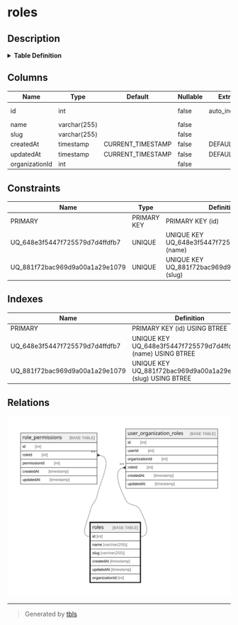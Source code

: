 # roles

## Description

<details>
<summary><strong>Table Definition</strong></summary>

```sql
CREATE TABLE `roles` (
  `id` int NOT NULL AUTO_INCREMENT,
  `name` varchar(255) NOT NULL,
  `slug` varchar(255) NOT NULL,
  `createdAt` timestamp NOT NULL DEFAULT CURRENT_TIMESTAMP,
  `updatedAt` timestamp NOT NULL DEFAULT CURRENT_TIMESTAMP,
  `organizationId` int NOT NULL,
  PRIMARY KEY (`id`),
  UNIQUE KEY `UQ_648e3f5447f725579d7d4ffdfb7` (`name`),
  UNIQUE KEY `UQ_881f72bac969d9a00a1a29e1079` (`slug`)
) ENGINE=InnoDB AUTO_INCREMENT=[Redacted by tbls] DEFAULT CHARSET=utf8mb3
```

</details>

## Columns

| Name | Type | Default | Nullable | Extra Definition | Children | Parents | Comment |
| ---- | ---- | ------- | -------- | ---------------- | -------- | ------- | ------- |
| id | int |  | false | auto_increment | [role_permissions](role_permissions.md) [user_organization_roles](user_organization_roles.md) |  |  |
| name | varchar(255) |  | false |  |  |  |  |
| slug | varchar(255) |  | false |  |  |  |  |
| createdAt | timestamp | CURRENT_TIMESTAMP | false | DEFAULT_GENERATED |  |  |  |
| updatedAt | timestamp | CURRENT_TIMESTAMP | false | DEFAULT_GENERATED |  |  |  |
| organizationId | int |  | false |  |  |  |  |

## Constraints

| Name | Type | Definition |
| ---- | ---- | ---------- |
| PRIMARY | PRIMARY KEY | PRIMARY KEY (id) |
| UQ_648e3f5447f725579d7d4ffdfb7 | UNIQUE | UNIQUE KEY UQ_648e3f5447f725579d7d4ffdfb7 (name) |
| UQ_881f72bac969d9a00a1a29e1079 | UNIQUE | UNIQUE KEY UQ_881f72bac969d9a00a1a29e1079 (slug) |

## Indexes

| Name | Definition |
| ---- | ---------- |
| PRIMARY | PRIMARY KEY (id) USING BTREE |
| UQ_648e3f5447f725579d7d4ffdfb7 | UNIQUE KEY UQ_648e3f5447f725579d7d4ffdfb7 (name) USING BTREE |
| UQ_881f72bac969d9a00a1a29e1079 | UNIQUE KEY UQ_881f72bac969d9a00a1a29e1079 (slug) USING BTREE |

## Relations

![er](roles.svg)

---

> Generated by [tbls](https://github.com/k1LoW/tbls)
